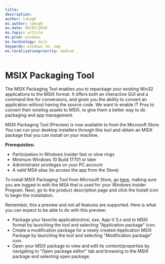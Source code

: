 ```yaml
---
title:
description: 
author: lahugh
ms.author: lahugh
ms.date: 09/07/2018
ms.topic: article
ms.prod: windows
ms.technology: msix
keywords: windows 10, uwp
ms.localizationpriority: medium
---
```


# MSIX Packaging Tool 

The MSIX Packaging Tool enables you to repackage your existing Win32 applications to the MSIX format. It offers both an interactive GUI and a command line for conversions, and gives you the ability to convert an application without having the source code. We want to enable IT Pros to convert their existing assets to MSIX, to give them a better way to do packaging and app management.

MSIX Packaging Tool (Preview) is now available to from the Microsoft Store. You can run your desktop installers through this tool and obtain an MSIX package that you can install on your machine.

**Prerequisites:**

- Participation in Windows Insider fast or slow rings
- Minimum Windows 10 Build 17701 or later
- Administrator privileges on your PC account
- A valid MSA alias (to access the app from the Store)
 
To install MSIX Packaging Tool from Microsoft Store, go [here](https://www.microsoft.com/store/r/9N5LW3JBCXKF), making sure you are logged in with the MSA that is used for your Windows Insider Program. Next, go to the product description page and click the Install icon to begin the installation.
 
Remember, this a preview and not all features are supported. Here is what you can expect to be able to do with this preview:
 
- Package your favorite application(msi, exe, App-V 5.x and to MSIX format by launching the tool and selecting "Application package" icon.
- Create a modification package for a newly created Application MSIX Package by launching the tool and selecting "Modification package" icon. 
- Open your MSIX package to view and edit its content/properties by navigating to "Open package editor" tab and browsing to the MSIX package and selecting open package.

